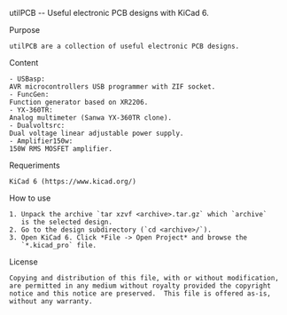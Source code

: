 utilPCB -- Useful electronic PCB designs with KiCad 6.

Purpose

    utilPCB are a collection of useful electronic PCB designs.


Content

    - USBasp:
    AVR microcontrollers USB programmer with ZIF socket.
    - FuncGen:
    Function generator based on XR2206.
    - YX-360TR:
    Analog multimeter (Sanwa YX-360TR clone).
    - Dualvoltsrc:
    Dual voltage linear adjustable power supply.
    - Amplifier150w:
    150W RMS MOSFET amplifier.


Requeriments

    KiCad 6 (https://www.kicad.org/)


How to use
    
    1. Unpack the archive `tar xzvf <archive>.tar.gz` which `archive`
       is the selected design.
    2. Go to the design subdirectory (`cd <archive>/`).
    3. Open KiCad 6. Click *File -> Open Project* and browse the
       `*.kicad_pro` file.


License

    Copying and distribution of this file, with or without modification,
    are permitted in any medium without royalty provided the copyright
    notice and this notice are preserved.  This file is offered as-is,
    without any warranty.






